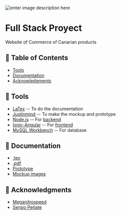 ![enter image description here](https://img.shields.io/badge/Author-Nestorbd-yellow)

# Full Stack Proyect

Website of Commerce of Canarian products

## 🚩 Table of Contents

* [Tools](#-Tools)
* [Documentation](#-Documentation)
* [Acknowledgments](#-Acknowledgments)

## 🔧 Tools

* [LaTex](https://es.overleaf.com) -- To do the documentation
* [Justinmind](https://www.justinmind.com) -- To make the mockup and prototype
* [Node.js](https://nodejs.org/es/) -- For [backend](https://github.com/Nestorbd/Full-Stack-Proyect/tree/master/E-commerce/backend)
* [Ionic-Angular](https://ionicframework.com/docs/angular/your-first-app) -- For [frontend](https://github.com/Nestorbd/Full-Stack-Proyect/tree/master/E-commerce/frontend/e-commerce)
* [MySQL Workbench](https://dev.mysql.com/downloads/workbench/) -- For database

## 📜 Documentation

* [.tex](https://github.com/Nestorbd/Full-Stack-Proyect/blob/master/E-commerce/Doncumentation/Documentos/Full_Stack_Proyect.tex)
* [.pdf](https://github.com/Nestorbd/Full-Stack-Proyect/blob/master/E-commerce/Doncumentation/Documentos/Full_Stack_Proyect.pdf)
* [Prototype](https://github.com/Nestorbd/Full-Stack-Proyect/tree/master/E-commerce/Doncumentation/FullStack_Prototype)
* [Mockup images](https://github.com/Nestorbd/Full-Stack-Proyect/tree/master/E-commerce/Doncumentation/Documentos/img/mockup)


## 🤝 Acknowledgments

* [Meganitrospeed](https://github.com/Meganitrospeed)
* [Sergio Peñate](https://github.com/SergioPA11)
